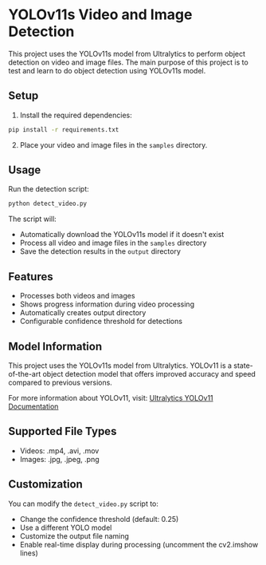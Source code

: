 # YOLOv11s Video and Image Detection

This project uses the YOLOv11s model from Ultralytics to perform object detection on video and image files.
The main purpose of this project is to test and learn to do object detection using YOLOv11s model. 

## Setup

1. Install the required dependencies:

```bash
pip install -r requirements.txt
```

2. Place your video and image files in the `samples` directory.

## Usage

Run the detection script:

```bash
python detect_video.py
```

The script will:
- Automatically download the YOLOv11s model if it doesn't exist
- Process all video and image files in the `samples` directory
- Save the detection results in the `output` directory

## Features

- Processes both videos and images
- Shows progress information during video processing
- Automatically creates output directory
- Configurable confidence threshold for detections

## Model Information

This project uses the YOLOv11s model from Ultralytics. YOLOv11 is a state-of-the-art object detection model that offers improved accuracy and speed compared to previous versions.

For more information about YOLOv11, visit: [Ultralytics YOLOv11 Documentation](https://docs.ultralytics.com/models/yolo11/)

## Supported File Types

- Videos: .mp4, .avi, .mov
- Images: .jpg, .jpeg, .png

## Customization

You can modify the `detect_video.py` script to:
- Change the confidence threshold (default: 0.25)
- Use a different YOLO model
- Customize the output file naming
- Enable real-time display during processing (uncomment the cv2.imshow lines) 